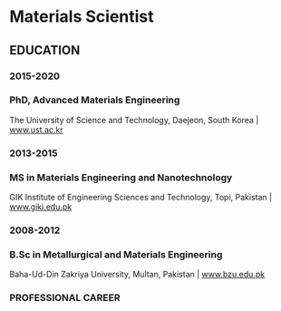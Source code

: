 # Materials Scientist

## EDUCATION
### 2015-2020
### PhD, Advanced Materials Engineering 
The University of Science and Technology, Daejeon, South Korea | www.ust.ac.kr

### 2013-2015
### MS in Materials Engineering and Nanotechnology
GIK Institute of Engineering Sciences and Technology, Topi, Pakistan | www.giki.edu.pk

### 2008-2012
### B.Sc in Metallurgical and Materials Engineering
Baha-Ud-Din Zakriya University, Multan, Pakistan | www.bzu.edu.pk

### PROFESSIONAL CAREER
